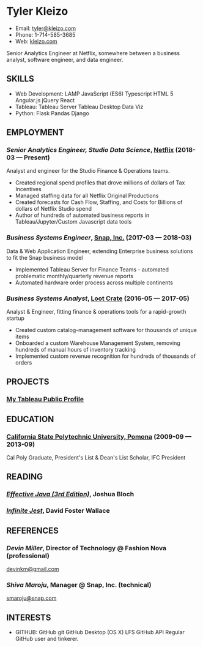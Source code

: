 Tyler Kleizo
============
- Email: [tyler@kleizo.com](mailto:tyler@kleizo.com)
- Phone: 1-714-585-3685
- Web: [kleizo.com](http://kleizo.com)

Senior Analytics Engineer at Netflix, somewhere between a business analyst, software engineer, and data engineer.

## SKILLS

- Web Development: LAMP JavaScript (ES6) Typescript HTML 5 Angular.js jQuery React
- Tableau: Tableau Server Tableau Desktop Data Viz
- Python: Flask Pandas Django

## EMPLOYMENT

### *Senior Analytics Engineer, Studio Data Science*, [Netflix](https://netflix.com) (2018-03 — Present)

Analyst and engineer for the Studio Finance & Operations teams.
- Created regional spend profiles that drove millions of dollars of Tax Incentives
- Managed staffing data for all Netflix Original Productions
- Created forecasts for Cash Flow, Staffing, and Costs for Billions of dollars of Netflix Studio spend
- Author of hundreds of automated business reports in Tableau/Jupyter/Custom Javascript data tools

### *Business Systems Engineer*, [Snap, Inc.](https://snap.com) (2017-03 — 2018-03)

Data & Web Application Engineer, extending Enterprise business solutions to fit the Snap business model
- Implemented Tableau Server for Finance Teams - automated problematic monthly/quarterly revenue reports
- Automated hardware order process across multiple continents

### *Business Systems Analyst*, [Loot Crate](https://www.lootcrate.com/) (2016-05 — 2017-05)

Analyst & Engineer, fitting finance & operations tools for a rapid-growth startup
- Created custom catalog-management software for thousands of unique items
- Onboarded a custom Warehouse Management System, removing hundreds of manual hours of inventory tracking
- Implemented custom revenue recognition for hundreds of thousands of orders

## PROJECTS

### [My Tableau Public Profile](https://public.tableau.com/profile/tyler.kleizo)

## EDUCATION

### [California State Polytechnic University, Pomona](https://www.cpp.edu) (2009-09 — 2013-09)

Cal Poly Graduate, President's List & Dean's List Scholar, IFC President

## READING

### [*Effective Java (3rd Edition)*](https://www.amazon.com/Effective-Java-Joshua-Bloch-ebook/dp/B078H61SCH), Joshua Bloch

### [*Infinite Jest*](https://www.amazon.com/Infinite-Jest-David-Foster-Wallace/dp/0316066524), David Foster Wallace

## REFERENCES

### *Devin Miller*, Director of Technology @ Fashion Nova (professional)
[devinkm@gmail.com](mailto:devinkm@gmail.com)

### *Shiva Maroju*, Manager @ Snap, Inc. (technical)
[smaroju@snap.com](mailto:smaroju@snap.com)


## INTERESTS

- GITHUB: GitHub git GitHub Desktop (OS X) LFS GitHub API
Regular GitHub user and tinkerer.


